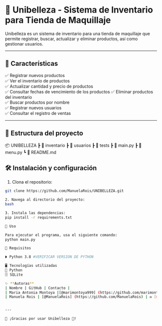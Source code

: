 # 💄 Unibelleza - Sistema de Inventario para Tienda de Maquillaje

Unibelleza es un sistema de inventario para una tienda de maquillaje que permite registrar, buscar, actualizar y eliminar productos, así como gestionar usuarios.

---

## 💖 **Características**
✅ Registrar nuevos productos  
✅ Ver el inventario de productos  
✅ Actualizar cantidad y precio de productos  
✅ Consultar fechas de vencimiento de los productos
✅ Eliminar productos del inventario  
✅ Buscar productos por nombre  
✅ Registrar nuevos usuarios  
✅ Consultar el registro de ventas 

---

## 📂 **Estructura del proyecto**
📦 UNIBELLEZA
┣ 📂 inventario
┣ 📂 usuarios
┣ 📂 tests
┣ 📜 main.py
┣ 📜 menu.py
┗ 📜 README.md

## 🛠️ **Instalación y configuración**
1. Clona el repositorio:  
```bash
git clone https://github.com/ManuelaRois/UNIBELLEZA.git

2. Navega al directorio del proyecto:
bash

3. Instala las dependencias: 
pip install -r requirements.txt

🌷 Uso

Para ejecutar el programa, usa el siguiente comando:
python main.py

🌟 Requisitos

❥ Python 3.8 #VERIFICAR VERSION DE PYTHON 

🖥️ Tecnologías utilizadas
🐍 Python
🗄️ SQLite 

✨ **Autoras**  
| Nombre | GitHub | Contacto |
| Maria Antonia Montoya |[@marimontoya999] (https://github.com/marimontoya999)|✉️ [mariaa.montoyas@upb.edu.co]| 
| Manuela Rois | [@ManuelaRois] (https://github.com/ManuelaRois) | ✉️ [manuela.rois@upb.edu.com.co]


---

💖 ¡Gracias por usar Unibelleza 💄!
